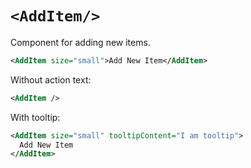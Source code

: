 # `<AddItem/>`

Component for adding new items.

```xml
<AddItem size="small">Add New Item</AddItem>
```

Without action text:

```xml
<AddItem />
```

With tooltip:

```xml
<AddItem size="small" tooltipContent="I am tooltip">
  Add New Item
</AddItem>
```

